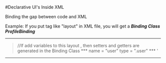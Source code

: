 #Declarative UI's Inside XML

Binding the gap between code and XML

Example:
If you put tag like "layout" in XML file, you will get a ***Binding Class ProfileBinding***

---
><!-- profile.xml -->
><layout>
><LinearLayout>
>//If add variables to this layout , then setters and getters are generated in the Binding Class
>  ***<data>
>      <variable>
>      name = "user"
>      type = ".user"
>      </variable>
>     </data>***
></LinearLayout>
></layout>'
---
